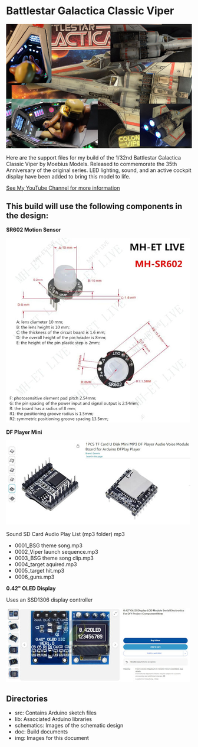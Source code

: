 # Battlestar Galactica Classic Viper

![](img/BSGViper_sm.jpg)

Here are the support files for my build of the 1/32nd Battlestar Galactica Classic Viper by Moebius Models. Released to commemorate the 35th Anniversary of the original series.
LED lighting, sound, and an active cockpit display have been added to bring this model to life. 
 
[See My YouTube Channel for more information](https://www.youtube.com/channel/UCbk7sF8TZ_Zz9eOcTYccMCg)

## This build will use the following components in the design:

**SR602 Motion Sensor**

![SR602 Motion Sensor](img/SR602_sm.jpg)

**DF Player Mini**

![DF Player Mini](img/DFPlayer_sm.jpg)

Sound SD Card
Audio Play List (mp3 folder)
mp3
-	0001_BSG theme song.mp3
-	0002_Viper launch sequence.mp3
-	0003_BSG theme song clip.mp3
-	0004_target aquired.mp3
-	0005_target hit.mp3
-	0006_guns.mp3


**0.42" OLED Display**

Uses an SSD1306 display controller

![0.42" OLED Display](img/0_42_display_sm.jpg)

## Directories
- src: Contains Arduino sketch files
- lib: Associated Arduino libraries
- schematics: Images of the schematic design
- doc: Build documents 
- img: Images for this document






